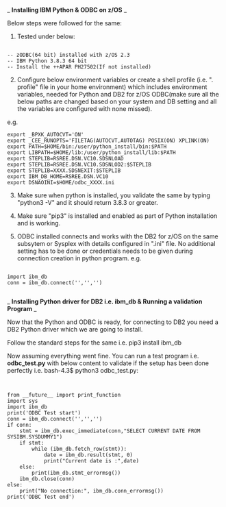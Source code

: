 _ **Installing IBM Python &amp; ODBC on z/OS** _

Below steps were followed for the same:

1. Tested under below:
```

-- zODBC(64 bit) installed with z/OS 2.3
-- IBM Python 3.8.3 64 bit
-- Install the ++APAR PH27502(If not installed)
```

2. Configure below environment variables or create a shell profile (i.e. &quot;. profile&quot; file in your home environment) which includes environment variables, needed for Python and DB2 for z/OS ODBC(make sure all the below paths are changed based on your system and DB setting and all the variables are configured with none missed).

e.g.

```
export _BPXK_AUTOCVT='ON'
export _CEE_RUNOPTS='FILETAG(AUTOCVT,AUTOTAG) POSIX(ON) XPLINK(ON)
export PATH=$HOME/bin:/user/python_install/bin:$PATH
export LIBPATH=$HOME/lib:/user/python_install/lib:$PATH
export STEPLIB=RSREE.DSN.VC10.SDSNLOAD
export STEPLIB=RSREE.DSN.VC10.SDSNLOD2:$STEPLIB
export STEPLIB=XXXX.SDSNEXIT:$STEPLIB
export IBM_DB_HOME=RSREE.DSN.VC10
export DSNAOINI=$HOME/odbc_XXXX.ini

```

3. Make sure when python is installed, you validate the same by typing &quot;python3 -V&quot; and it should return 3.8.3 or greater.

4. Make sure &quot;pip3&quot; is installed and enabled as part of Python installation and is working.
5. ODBC installed connects and works with the DB2 for z/OS on the same subsytem or Sysplex with details configured in &quot;.ini&quot; file. No additional setting has to be done or credentials needs to be given during connection creation in python program. e.g.

```

import ibm_db
conn = ibm_db.connect('','','')


```

_ **Installing Python driver for DB2 i.e. ibm\_db &amp; Running a validation Program** _

Now that the Python and ODBC is ready, for connecting to DB2 you need a DB2 Python driver which we are going to install.

Follow the standard steps for the same i.e. pip3 install ibm_db

Now assuming everything went fine. You can run a test program i.e. **odbc\_test.py** with below content to validate if the setup has been done perfectly i.e. bash-4.3$ python3 odbc\_test.py:

```


from __future__ import print_function
import sys
import ibm_db
print('ODBC Test start')
conn = ibm_db.connect('','','')
if conn:
    stmt = ibm_db.exec_immediate(conn,"SELECT CURRENT DATE FROM SYSIBM.SYSDUMMY1")
    if stmt:
        while (ibm_db.fetch_row(stmt)):
            date = ibm_db.result(stmt, 0)
            print("Current date is :",date)
    else:
        print(ibm_db.stmt_errormsg())
    ibm_db.close(conn)
else:
    print("No connection:", ibm_db.conn_errormsg())
print('ODBC Test end')


```